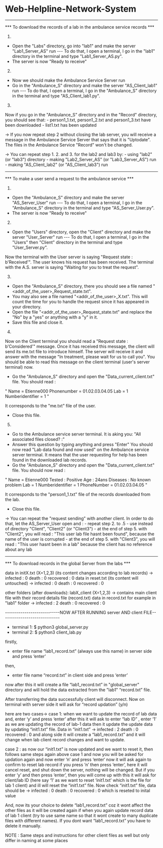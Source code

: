 # Web-Helpline-Network-System


*************************************************************************
*** To download the records of a lab in the ambulance service records ***

1.
- Open the "Labs" directory, go into "lab1" and make the server "Lab1_Server_AS" run
--- To do that, I open a terminal, I go in the "lab1" directory in the terminal and type "Lab1_Server_AS.py".
- The server is now "Ready to receive"

2.
- Now we should make the Ambulance Service Server run
- Go in the "Ambulance_S" directory and make the server "AS_Client_lab1" run
--- To do that, I open a terminal, I go in the "Ambulance_S" directory in the terminal and type "AS_Client_lab1.py".

3.
Now if you go in the "Ambulance_S" directory and in the "Record" directory, you should see that:
	- person1_1.txt, person1_2.txt and person1_3.txt have been downloaded
	- list1.txt has been updated

-> If you now repeat step 2 without closing the lab server, you will receive a message in the Ambulance Service Server 
that says that it is "Uptodate". The files in the Ambulance Service "Record" won't be changed.

-> You can repeat step 1. 2. and 3. for the lab2 and lab3 by:
	- using "lab2" (or "lab3") directory
	- making "Lab2_Server_AS" (or "Lab3_Server_AS") run
	- making "AS_Client_lab2" (or "AS_Client_lab3") run

**************************************************************
*** To make a user send a request to the ambulance service ***

1.
- Open the "Ambulance_S" directory and make the server "AS_Server_User" run
--- To do that, I open a terminal, I go in the "Ambulance_S" directory in the terminal and type "AS_Server_User.py".
- The server is now "Ready to receive"

2.
- Open the "Users" directory, open the "Client" directory and make the server "User_Server" run
--- To do that, I open a terminal, I go in the "Users" then "Client" directory in the terminal and type "User_Server.py".

Now the terminal with the User server is saying "Request state : b'Received'". The user knows his request has been received.
The terminal with the A.S. server is saying "Waiting for you to treat the request".

3.
- Open the "Ambulance_S" directory, there you should see a file named "<addr_of_the_user>_Request_state.txt".
- You may also see a file named "<addr_of_the_user>_X.txt". This will count the time for you to handle the request 
since it has appeared in your directory.
- Open the file "<addr_of_the_user>_Request_state.txt" and replace the "No" by a "yes" or anything with a "y" in it.
- Save this file and close it.

4.
Now on the Client terminal you should read a "Request state : b'Considered'" message. Once it has received this message,
the client will send its me.txt file to introduce himself. The server will receive it and answer with the message "In treatment,
please wait for us to call you". You should be able to read this message on the client terminal (user's server terminal) now.
- Go the "Ambulance_S" directory and open the "Data_current_client.txt" file. You should read :

"
Name = Etienne000
Phonenumber = 01.02.03.04.05
Lab = 1
Numberidentifier = 1
"

It corresponds to the "me.txt" file of the user.
- Close this file.

5. 
- Go to the Ambulance service server terminal. It is aking you: "All associated files closed? :"
- Answer this question by typing anything and press "Enter"
You should now read "Lab data found and now used" on the Ambulance service server terminal. It means that the user requesting for help
has been found in the downloaded lab records.
- Go the "Ambulance_S" directory and open the "Data_current_client.txt" file. You should now read :

"
Name = Etienne000
Tested : Positive
Age : 24ans
Diseases : No known problem 
Lab = 1
Numberidentifier = 1
PhoneNumber = 01.02.03.04.05
"

It corresponds to the "person1_1.txt" file of the records downloaded from the lab.
- Close this file.


-> You can repeat the "request sending" with another client. In order to do that, let the AS_Server_User open and :
	- repeat step 2. to .5
	- use instead of directory "Client", "Client2" (or "Client3")
	- at the end of step 5. with "Client2", you will read : "This user lab file hasnt been found", because the name of the user is corrupted
	- at the end of step 5. with "Client3", you will read : "This user hasnt been in a lab" because the client has no reference about any lab



**************************************************************
*** To download records in the global Server from the labs ***

data in initX.txt (X=1,2,3) (its content changes according to lab records) -> infected : 0 death : 0 recovered : 0
data in reset.txt (its content will untouched) -> infected : 0 death : 0 recovered : 0

other folders (after downloads): labX_client (X=1,2,3) -> contains main client file with their record details file (record.txt)
data in record.txt for example in "lab1" folder -> infected : 2 death : 0 recovered : 0


----------------------------NOW AFTER RUNNING server AND client FILE------------------------------

- terminal 1: $ python3 global_server.py
- terminal 2: $ python3 client_lab.py


firstly,
- enter file name “lab1_record.txt” (always use this name) in server side and press ‘enter’

then,
- enter file name “record.txt” in client side and press ‘enter’

now after this it will create a file “lab1_record.txt” in "global_server" directory and will hold the data extracted from the "lab1" “record.txt” file.

After transferring the data successfully client will disconnect.
Now on terminal with server side it will ask for “record updation” (y/n)

here are two cases->
case 1:  when we want to update the record of lab data and, enter ‘y’ and press ‘enter’ after this it will ask to enter “lab ID” , enter ‘1’ as we are updating the record of lab-1 data
then it update the update data by updating “init1.txt” file.
Data in “init1.txt” -> infected : 2 death : 0 recovered : 0
and along side it will create a “lab1_record.txt” and it will change when lab client record changes and want to update.

case 2 : as now our “init1.txt” is now updated and we want to reset it, then
follows same steps again above case 1 and now you will be asked for updation again and now enter ‘n’ and press ‘enter‘
now it will ask again to confirm to reset lab record if you press ‘n’ then press ‘enter’, here it will cancel reset, and shut down the server, nothing will be changed. But if you enter ‘y’ and then press ‘enter’, then you will come up with this
it will ask for client/lab ID (here say ‘1’ as we want to reset ‘init1.txt’ which is the file for lab 1 client) and ill will reset the “init1.txt” file. Now check “init1.txt” file,
data should be -> infected : 0 death : 0 recovered : 0
which is reseted to inital value

And, now its your choice to delete “lab1_record.txt” coz it wont affect the other files as it will be created again if when you again update record data of lab 1 client (try to use same name so that it wont create to many duplicate files with different names). 
If you dont want “lab1_record.txt” you have to delete it manually.

NOTE : Same steps and instructions for other client files as well but only differ in naming at some places
